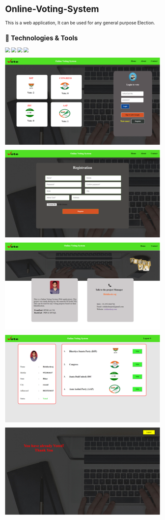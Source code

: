 # Online-Voting-System
<p>This is a web application, It can be used for any general purpose Election.</p>

## 🔧 Technologies & Tools
![](https://img.shields.io/badge/FrontEnd-HTML-informational?style=flat&logo=Html&logoColor=white&color=2bbc8a)
![](https://img.shields.io/badge/FrontEnd-CSS-informational?style=flat&logo=CSS&logoColor=white&color=2bbc8a)
![](https://img.shields.io/badge/BackEnd-PHP-informational?style=flat&logo=php&logoColor=white&color=2bbc8a)
![](https://img.shields.io/badge/Database-Mysql-informational?style=flat&logo=mysql&logoColor=white&color=2bbc8a)

<img src="Screenshot (27).png"><br>

<img src="Screenshot (28).png"><br>

<img src="Screenshot (34).png"><br>

<img src="Screenshot (35).png"><br>

<img src="Screenshot (36).png">
